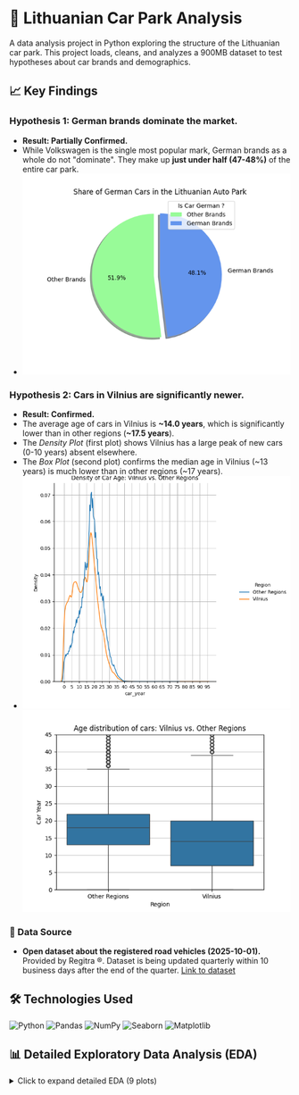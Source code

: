 # 🚗 Lithuanian Car Park Analysis

A data analysis project in Python exploring the structure of the Lithuanian car park. This project loads, cleans, and analyzes a 900MB dataset to test hypotheses about car brands and demographics.

## 📈 Key Findings

### Hypothesis 1: German brands dominate the market.
* **Result: Partially Confirmed.**
* While Volkswagen is the single most popular mark, German brands as a whole do not "dominate". They make up **just under half (47-48%)** of the entire car park.
* ![Hypothesis 1](images/hyp_1.png)

### Hypothesis 2: Cars in Vilnius are significantly newer.
* **Result: Confirmed.**
* The average age of cars in Vilnius is **~14.0 years**, which is significantly lower than in other regions (**~17.5 years**).
* The *Density Plot* (first plot) shows Vilnius has a large peak of new cars (0-10 years) absent elsewhere.
* The *Box Plot* (second plot) confirms the median age in Vilnius (~13 years) is much lower than in other regions (~17 years).
* ![Hypothesis 2.1](images/hyp_21.png) ![Hypothesis 2.2](images/Hyp_22.png)

### 📂 Data Source
- **Open dataset about the registered road vehicles (2025-10-01).** Provided by Regitra ®️. Dataset is being updated quarterly within 10 business days after the end of the quarter. [Link to dataset](https://www.regitra.lt/imone/atviri-duomenys/#transporto-priemones)


## 🛠️ Technologies Used

![Python](https://img.shields.io/badge/Python-FFD43B?style=for-the-badge&logo=python&logoColor=306998)
![Pandas](https://img.shields.io/badge/Pandas-1A5276?style=for-the-badge&logo=pandas&logoColor=F5F5F5)
![NumPy](https://img.shields.io/badge/NumPy-4D77CF?style=for-the-badge&logo=numpy&logoColor=white)
![Seaborn](https://img.shields.io/badge/Seaborn-69B3A2?style=for-the-badge&logo=python&logoColor=white)
![Matplotlib](https://img.shields.io/badge/Matplotlib-005C8F?style=for-the-badge&logo=plotly&logoColor=F5F5F5)


## 📊 Detailed Exploratory Data Analysis (EDA)

<details>
<summary>Click to expand detailed EDA (9 plots)</summary>

### Top 10 Car Marks
* **Insight:** Volkswagen is the most popular single brand (16.6%). However, nearly a third of all cars fall into the "Others" category.
* ![Top 10 Marks in Lithuania](images/top10carmarksppie.png)

### Top 20 Car Marks (Bar Chart)
* **Insight:** This confirms the top 3: VW (16.6%), Audi (10.6%), and Toyota (9.8%).
* ![Top 20 Marks in Lithuania](images/top20carmarksplot.png)

### Top 3 Models of Top 3 Brands
* **Insight:** Drilling down, the most popular models for the top brands are VW Passat (82k), Audi A6 (29k), and Toyota Avensis (25k).
* ![Top 3 Models of Top 3 Marks](images/top3top3.png)

### Top 7 Colors
* **Insight:** Grey is the most dominant color. The vast majority (84.2%) of all cars are one of seven colors: grey, black, blue, white, red, green, or brown.
* ![Top 7 Colors](images/top7col.png)

### Car Conditions
* **Insight:** The majority of Lithuanian cars are classified as 'Old' (15-20 years) or 'Very Old' (>20 years).
* ![Car Conditions](images/conditions.png)

### Top 15 Oldest & Newest Cars (Average Age)
* **Insight (Oldest):** Audi is among the brands with the oldest average age (20.6 years).
* ![Top 15 Oldest Cars](images/top15oldest.png)
* **Insight (Newest):** This chart reveals a data anomaly: "Moskvich" has an average age of 11.4 years, which is impossible. This highlights an issue in the source data's `production_year` or `first_reg_date` for older models.
* ![Top 15 Newest Cars](images/top15newest.png)

### Top 10 Municipalities
* **Insight:** As expected, Vilnius City and Kaunas City have the most registered cars. Interestingly, the *regions* of Vilnius and Kaunas have a similar number of cars as the city of Klaipeda.
* ![Top 10 Municipalities](images/top10mun.png)

</details>







